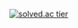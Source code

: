 <div>
  
  [![solved.ac tier](http://mazassumnida.wtf/api/generate_badge?boj=jeong3127)](https://solved.ac/jeong3127)
</div>
